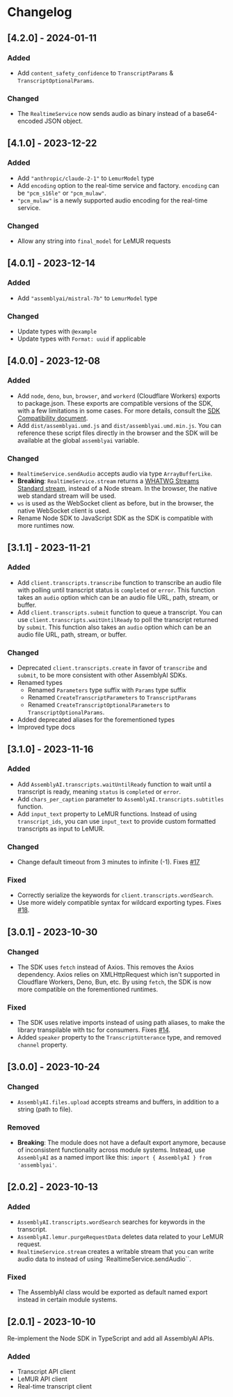 # Changelog

## [4.2.0] - 2024-01-11

### Added

- Add `content_safety_confidence` to `TranscriptParams` & `TranscriptOptionalParams`.

### Changed

- The `RealtimeService` now sends audio as binary instead of a base64-encoded JSON object.

## [4.1.0] - 2023-12-22

### Added

- Add `"anthropic/claude-2-1"` to `LemurModel` type
- Add `encoding` option to the real-time service and factory. `encoding` can be `"pcm_s16le"` or `"pcm_mulaw"`.
- `"pcm_mulaw"` is a newly supported audio encoding for the real-time service.

### Changed

- Allow any string into `final_model` for LeMUR requests

## [4.0.1] - 2023-12-14

### Added

- Add `"assemblyai/mistral-7b"` to `LemurModel` type

### Changed

- Update types with `@example`
- Update types with `Format: uuid` if applicable

## [4.0.0] - 2023-12-08

### Added

- Add `node`, `deno`, `bun`, `browser`, and `workerd` (Cloudflare Workers) exports to package.json. These exports are compatible versions of the SDK, with a few limitations in some cases. For more details, consult the [SDK Compatibility document](./docs/compat.md).
- Add `dist/assemblyai.umd.js` and `dist/assemblyai.umd.min.js`. You can reference these script files directly in the browser and the SDK will be available at the global `assemblyai` variable.

### Changed

- `RealtimeService.sendAudio` accepts audio via type `ArrayBufferLike`.
- **Breaking**: `RealtimeService.stream` returns a [WHATWG Streams Standard stream](https://nodejs.org/api/webstreams.html), instead of a Node stream. In the browser, the native web standard stream will be used.
- `ws` is used as the WebSocket client as before, but in the browser, the native WebSocket client is used.
- Rename Node SDK to JavaScript SDK as the SDK is compatible with more runtimes now.

## [3.1.1] - 2023-11-21

### Added

- Add `client.transcripts.transcribe` function to transcribe an audio file with polling until transcript status is `completed` or `error`. This function takes an `audio` option which can be an audio file URL, path, stream, or buffer.
- Add `client.transcripts.submit` function to queue a transcript. You can use `client.transcripts.waitUntilReady` to poll the transcript returned by `submit`. This function also takes an `audio` option which can be an audio file URL, path, stream, or buffer.

### Changed

- Deprecated `client.transcripts.create` in favor of `transcribe` and `submit`, to be more consistent with other AssemblyAI SDKs.
- Renamed types
  - Renamed `Parameters` type suffix with `Params` type suffix
  - Renamed `CreateTranscriptParameters` to `TranscriptParams`
  - Renamed `CreateTranscriptOptionalParameters` to `TranscriptOptionalParams`.
- Added deprecated aliases for the forementioned types
- Improved type docs

## [3.1.0] - 2023-11-16

### Added

- Add `AssemblyAI.transcripts.waitUntilReady` function to wait until a transcript is ready, meaning `status` is `completed` or `error`.
- Add `chars_per_caption` parameter to `AssemblyAI.transcripts.subtitles` function.
- Add `input_text` property to LeMUR functions. Instead of using `transcript_ids`, you can use `input_text` to provide custom formatted transcripts as input to LeMUR.

### Changed

- Change default timeout from 3 minutes to infinite (-1). Fixes [#17](https://github.com/AssemblyAI/assemblyai-node-sdk/issues/17)

### Fixed

- Correctly serialize the keywords for `client.transcripts.wordSearch`.
- Use more widely compatible syntax for wildcard exporting types. Fixes [#18](https://github.com/AssemblyAI/assemblyai-node-sdk/issues/18).

## [3.0.1] - 2023-10-30

### Changed

- The SDK uses `fetch` instead of Axios. This removes the Axios dependency. Axios relies on XMLHttpRequest which isn't supported in Cloudflare Workers, Deno, Bun, etc. By using `fetch`, the SDK is now more compatible on the forementioned runtimes.

### Fixed

- The SDK uses relative imports instead of using path aliases, to make the library transpilable with tsc for consumers. Fixes [#14](https://github.com/AssemblyAI/assemblyai-node-sdk/issues/14).
- Added `speaker` property to the `TranscriptUtterance` type, and removed `channel` property.

## [3.0.0] - 2023-10-24

### Changed

- `AssemblyAI.files.upload` accepts streams and buffers, in addition to a string (path to file).

### Removed

- **Breaking**: The module does not have a default export anymore, because of inconsistent functionality across module systems. Instead, use `AssemblyAI` as a named import like this: `import { AssemblyAI } from 'assemblyai'`.

## [2.0.2] - 2023-10-13

### Added

- `AssemblyAI.transcripts.wordSearch` searches for keywords in the transcript.
- `AssemblyAI.lemur.purgeRequestData` deletes data related to your LeMUR request.
- `RealtimeService.stream` creates a writable stream that you can write audio data to instead of using `RealtimeService.sendAudio``.

### Fixed

- The AssemblyAI class would be exported as default named export instead in certain module systems.

## [2.0.1] - 2023-10-10

Re-implement the Node SDK in TypeScript and add all AssemblyAI APIs.

### Added

- Transcript API client
- LeMUR API client
- Real-time transcript client
